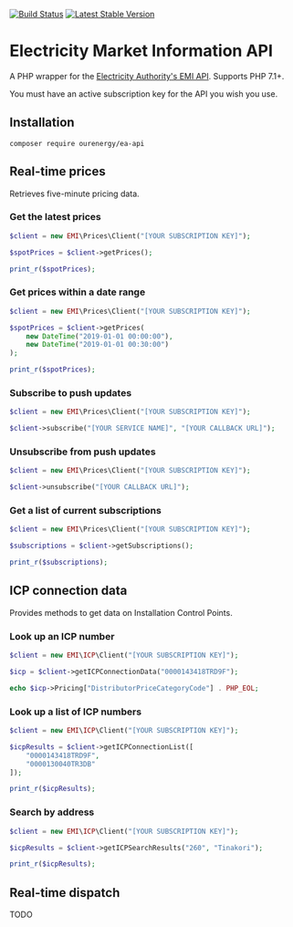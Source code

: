 [![Build Status](https://travis-ci.org/our-energy/ea-api.svg?branch=master)](https://travis-ci.org/our-energy/ea-api)
[![Latest Stable Version](https://poser.pugx.org/ourenergy/ea-api/v/stable?format=flat)](https://packagist.org/packages/ourenergy/ea-api)

# Electricity Market Information API

A PHP wrapper for the [Electricity Authority's EMI API](https://emi.portal.azure-api.net/). Supports PHP 7.1+.

You must have an active subscription key for the API you wish you use.

## Installation

```
composer require ourenergy/ea-api
```

## Real-time prices

Retrieves five-minute pricing data.

### Get the latest prices

```php
$client = new EMI\Prices\Client("[YOUR SUBSCRIPTION KEY]");

$spotPrices = $client->getPrices();

print_r($spotPrices);
```

### Get prices within a date range

```php
$client = new EMI\Prices\Client("[YOUR SUBSCRIPTION KEY]");

$spotPrices = $client->getPrices(
    new DateTime("2019-01-01 00:00:00"),
    new DateTime("2019-01-01 00:30:00")
);

print_r($spotPrices);
```

### Subscribe to push updates

```php
$client = new EMI\Prices\Client("[YOUR SUBSCRIPTION KEY]");

$client->subscribe("[YOUR SERVICE NAME]", "[YOUR CALLBACK URL]");
```

### Unsubscribe from push updates

```php
$client = new EMI\Prices\Client("[YOUR SUBSCRIPTION KEY]");

$client->unsubscribe("[YOUR CALLBACK URL]");
```
### Get a list of current subscriptions

```php
$client = new EMI\Prices\Client("[YOUR SUBSCRIPTION KEY]");

$subscriptions = $client->getSubscriptions();

print_r($subscriptions);
```

## ICP connection data

Provides methods to get data on Installation Control Points.

### Look up an ICP number

```php
$client = new EMI\ICP\Client("[YOUR SUBSCRIPTION KEY]");

$icp = $client->getICPConnectionData("0000143418TRD9F");

echo $icp->Pricing["DistributorPriceCategoryCode"] . PHP_EOL;
```

### Look up a list of ICP numbers

```php
$client = new EMI\ICP\Client("[YOUR SUBSCRIPTION KEY]");

$icpResults = $client->getICPConnectionList([
    "0000143418TRD9F",
    "0000130040TR3DB"
]);

print_r($icpResults);
```

### Search by address

```php
$client = new EMI\ICP\Client("[YOUR SUBSCRIPTION KEY]");

$icpResults = $client->getICPSearchResults("260", "Tinakori");

print_r($icpResults);
```

## Real-time dispatch

TODO